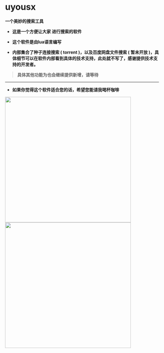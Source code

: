 # uyousx
**一个美妙的搜索工具**

* **这是一个方便让大家 进行搜索的软件**

* **这个软件是由lua语言编写**

* **内部集合了种子连接搜索 ( torrent )，以及百度网盘文件搜索 ( 暂未开放 )，具体细节可以在软件内部看到具体的技术支持，此处就不写了，感谢提供技术支持的开发者。**

>**具体其他功能为也会继续提供新增，请等待**

* **

* **如果你觉得这个软件适合您的话，希望您能请我喝杯咖啡**

<img src="http://blog.uyou.org.cn/wp-content/uploads/2020/02/mm_facetoface_collect_qrcode_1582460281306-746x1024.png" height="412px">

<img src="http://blog.uyou.org.cn/wp-content/uploads/2020/02/1582460288902-658x1024.jpg" height="412px">
